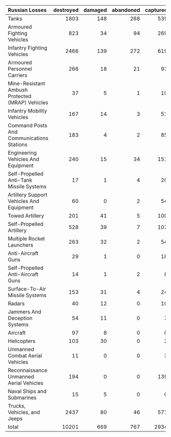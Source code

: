 | Russian Losses                                   |   destroyed |   damaged |   abandoned |   captured |   total |
|:-------------------------------------------------|------------:|----------:|------------:|-----------:|--------:|
| Tanks                                            |        1803 |       148 |         268 |        539 |    2758 |
| Armoured Fighting Vehicles                       |         823 |        34 |          94 |        269 |    1220 |
| Infantry Fighting Vehicles                       |        2466 |       139 |         272 |        619 |    3496 |
| Armoured Personnel Carriers                      |         266 |        18 |          21 |         93 |     398 |
| Mine-Resistant Ambush Protected  (MRAP) Vehicles |          37 |         5 |           1 |         10 |      53 |
| Infantry Mobility Vehicles                       |         167 |        14 |           3 |         51 |     235 |
| Command Posts And Communications Stations        |         183 |         4 |           2 |         85 |     274 |
| Engineering Vehicles And Equipment               |         240 |        15 |          34 |        151 |     440 |
| Self-Propelled Anti-Tank Missile Systems         |          17 |         1 |           4 |         20 |      42 |
| Artillery Support Vehicles And Equipment         |          60 |         0 |           2 |         54 |     116 |
| Towed Artillery                                  |         201 |        41 |           5 |        100 |     347 |
| Self-Propelled Artillery                         |         528 |        39 |           7 |        107 |     681 |
| Multiple Rocket Launchers                        |         263 |        32 |           2 |         54 |     351 |
| Anti-Aircraft Guns                               |          29 |         1 |           0 |         18 |      48 |
| Self-Propelled Anti-Aircraft Guns                |          14 |         1 |           2 |          8 |      25 |
| Surface-To-Air Missile Systems                   |         153 |        31 |           4 |         24 |     212 |
| Radars                                           |          40 |        12 |           0 |         10 |      62 |
| Jammers And Deception Systems                    |          54 |        11 |           0 |          7 |      72 |
| Aircraft                                         |          97 |         8 |           0 |          0 |     105 |
| Helicopters                                      |         103 |        30 |           0 |          2 |     135 |
| Unmanned Combat Aerial Vehicles                  |          11 |         0 |           0 |          3 |      14 |
| Reconnaissance Unmanned Aerial Vehicles          |         194 |         0 |           0 |        139 |     333 |
| Naval Ships and Submarines                       |          15 |         5 |           0 |          0 |      20 |
| Trucks, Vehicles, and Jeeps                      |        2437 |        80 |          46 |        571 |    3134 |
| total                                            |       10201 |       669 |         767 |       2934 |   14571 |